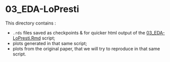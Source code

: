 # 03_EDA-LoPresti

This directory contains :
- `.rds` files saved as checkpoints & for quicker html output of the [03_EDA-LoPresti.Rmd](../../../../scripts/analysis-individual/LoPresti-2019/03_EDA-LoPresti.Rmd) script;
- plots generated in that same script;
- plots from the original paper, that we will try to reproduce in that same script.